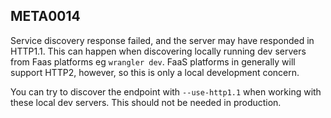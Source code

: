 ## META0014

Service discovery response failed, and the server may have responded in HTTP1.1.
This can happen when discovering locally running dev servers from Faas platforms
eg `wrangler dev`. FaaS platforms in generally will support HTTP2, however, so
this is only a local development concern.

You can try to discover the endpoint with `--use-http1.1` when working
with these local dev servers. This should not be needed in production.
